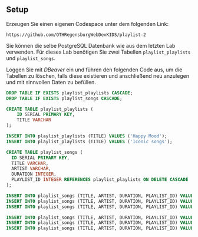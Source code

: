 ## Setup
Erzeugen Sie einen eigenen Codespace unter dem folgenden Link:
```
https://github.com/OTHRegensburgWebDevKIDS/playlist-2
```

Sie können die selbe PostgreSQL Datenbank wie aus dem letzten Lab verwenden. Für dieses Lab benötigen Sie zwei Tabellen `playlist_playlists` und `playlist_songs`. 

Loggen Sie mit *DBeaver* ein und führen den folgenden Code aus, um die Tabellen zu löschen, falls diese existieren und anschließend neu anzulegen und mit sinnvollen Daten zu befüllen.

```sql
DROP TABLE IF EXISTS playlist_playlists CASCADE;
DROP TABLE IF EXISTS playlist_songs CASCADE;

CREATE TABLE playlist_playlists (
	ID SERIAL PRIMARY KEY,
	TITLE VARCHAR
);

INSERT INTO playlist_playlists (TITLE) VALUES ('Happy Mood');
INSERT INTO playlist_playlists (TITLE) VALUES ('Iconic songs');

CREATE TABLE playlist_songs (
  ID SERIAL PRIMARY KEY,
  TITLE VARCHAR,
  ARTIST VARCHAR,
  DURATION INTEGER,
  PLAYLIST_ID INTEGER REFERENCES playlist_playlists ON DELETE CASCADE
);

INSERT INTO playlist_songs (TITLE, ARTIST, DURATION, PLAYLIST_ID) VALUES ('Valerie', 'Amy Winehouse', 90, 1);
INSERT INTO playlist_songs (TITLE, ARTIST, DURATION, PLAYLIST_ID) VALUES ('22', 'Taylor Swift', 180, 1);
INSERT INTO playlist_songs (TITLE, ARTIST, DURATION, PLAYLIST_ID) VALUES ('Happy', 'Pharrell Williams', 120, 1);

INSERT INTO playlist_songs (TITLE, ARTIST, DURATION, PLAYLIST_ID) VALUES ('Smells Like Teen Spirit', 'Nirvana', 180, 2);
INSERT INTO playlist_songs (TITLE, ARTIST, DURATION, PLAYLIST_ID) VALUES ('Bohemian Rhapsody', 'Queen', 150, 2);
INSERT INTO playlist_songs (TITLE, ARTIST, DURATION, PLAYLIST_ID) VALUES ('Imagine', 'John Lennon', 210, 2);
```
